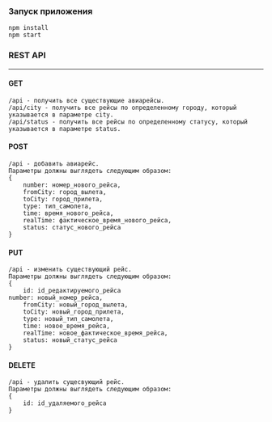 
### Запуск приложения
    npm install
    npm start 
### REST API
***
#### GET
    /api - получить все существующие авиарейсы.
    /api/city - получить все рейсы по определенному городу, который указывается в параметрe city.
    /api/status - получить все рейсы по определенному статусу, который указывается в параметрe status.
#### POST
    /api - добавить авиарейс.
    Параметры должны выглядеть следующим образом:
    {
    	number: номер_нового_рейса,
    	fromCity: город_вылета,
    	toCity: город_прилета,
    	type: тип_самолета,
    	time: время_нового_рейса,
    	realTime: фактическое_время_нового_рейса,
    	status: статус_нового_рейса
    }
#### PUT
    /api - изменить существующий рейс.
    Параметры должны выглядеть следующим образом:
    {
        id: id_редактируемого_рейса
    number: новый_номер_рейса,
    	fromCity: новый_город_вылета,
    	toCity: новый_город_прилета,
    	type: новый_тип_самолета,
    	time: новое_время_рейса,
    	realTime: новое_фактическое_время_рейса,
    	status: новый_статус_рейса
    }
#### DELETE
    /api - удалить сущесвующий рейс.
    Параметры должны выглядеть следующим образом:
    {
        id: id_удаляемого_рейса
    }
